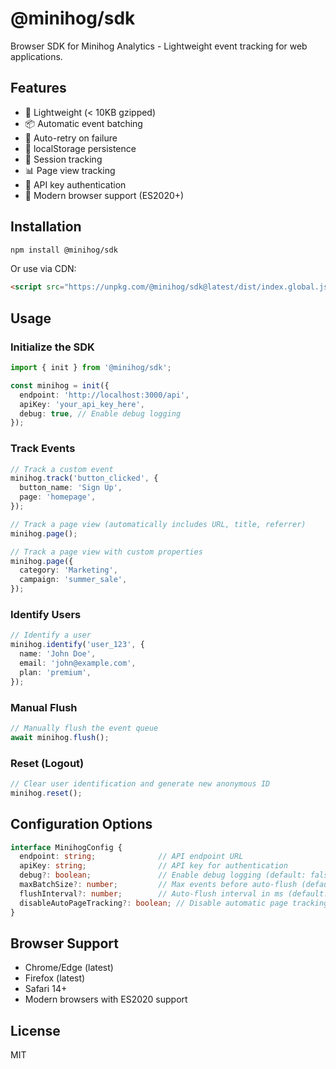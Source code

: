 # @minihog/sdk

Browser SDK for Minihog Analytics - Lightweight event tracking for web applications.

## Features

- 🚀 Lightweight (< 10KB gzipped)
- 📦 Automatic event batching
- 🔄 Auto-retry on failure
- 💾 localStorage persistence
- 🎯 Session tracking
- 📊 Page view tracking
- 🔐 API key authentication
- 📱 Modern browser support (ES2020+)

## Installation

```bash
npm install @minihog/sdk
```

Or use via CDN:

```html
<script src="https://unpkg.com/@minihog/sdk@latest/dist/index.global.js"></script>
```

## Usage

### Initialize the SDK

```typescript
import { init } from '@minihog/sdk';

const minihog = init({
  endpoint: 'http://localhost:3000/api',
  apiKey: 'your_api_key_here',
  debug: true, // Enable debug logging
});
```

### Track Events

```typescript
// Track a custom event
minihog.track('button_clicked', {
  button_name: 'Sign Up',
  page: 'homepage',
});

// Track a page view (automatically includes URL, title, referrer)
minihog.page();

// Track a page view with custom properties
minihog.page({
  category: 'Marketing',
  campaign: 'summer_sale',
});
```

### Identify Users

```typescript
// Identify a user
minihog.identify('user_123', {
  name: 'John Doe',
  email: 'john@example.com',
  plan: 'premium',
});
```

### Manual Flush

```typescript
// Manually flush the event queue
await minihog.flush();
```

### Reset (Logout)

```typescript
// Clear user identification and generate new anonymous ID
minihog.reset();
```

## Configuration Options

```typescript
interface MinihogConfig {
  endpoint: string;              // API endpoint URL
  apiKey: string;                // API key for authentication
  debug?: boolean;               // Enable debug logging (default: false)
  maxBatchSize?: number;         // Max events before auto-flush (default: 10)
  flushInterval?: number;        // Auto-flush interval in ms (default: 10000)
  disableAutoPageTracking?: boolean; // Disable automatic page tracking (default: false)
}
```

## Browser Support

- Chrome/Edge (latest)
- Firefox (latest)
- Safari 14+
- Modern browsers with ES2020 support

## License

MIT
